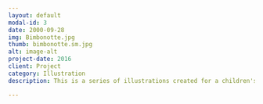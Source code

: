 ```yaml
---
layout: default
modal-id: 3
date: 2000-09-28
img: Bimbonotte.jpg
thumb: bimbonotte.sm.jpg
alt: image-alt
project-date: 2016
client: Project
category: Illustration
description: This is a series of illustrations created for a children's book project. Watecolour and ink on paper.

---
```


